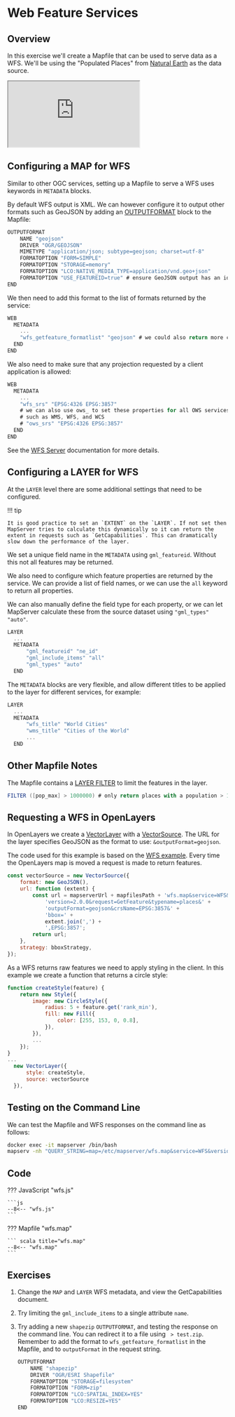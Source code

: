 # Web Feature Services

## Overview

In this exercise we'll create a Mapfile that can be used to serve data
as a WFS. We'll be using the "Populated Places" from [Natural Earth](https://www.naturalearthdata.com/) as the data source.

<div class="map">
  <iframe src="https://geographika.github.io/getting-started-with-mapserver-demo/wfs.html"></iframe>
</div>

## Configuring a MAP for WFS

Similar to other OGC services, setting up a Mapfile to serve a WFS uses
keywords in `METADATA` blocks.

By default WFS output is XML. We can however configure it to output other formats such as GeoJSON by adding an [OUTPUTFORMAT](https://mapserver.org/mapfile/outputformat.html) block to the Mapfile:

```scala
OUTPUTFORMAT
    NAME "geojson"
    DRIVER "OGR/GEOJSON"
    MIMETYPE "application/json; subtype=geojson; charset=utf-8"
    FORMATOPTION "FORM=SIMPLE"
    FORMATOPTION "STORAGE=memory"
    FORMATOPTION "LCO:NATIVE_MEDIA_TYPE=application/vnd.geo+json"
    FORMATOPTION "USE_FEATUREID=true" # ensure GeoJSON output has an id property
END
```

We then need to add this format to the list of formats returned by the service:

```scala
WEB
  METADATA
    ...
    "wfs_getfeature_formatlist" "geojson" # we could also return more complex types such as shapezip
  END
END
```

We also need to make sure that any projection requested by a client application is allowed:

```scala
WEB
  METADATA
    ...
    "wfs_srs" "EPSG:4326 EPSG:3857"
    # we can also use ows_ to set these properties for all OWS services
    # such as WMS, WFS, and WCS
    # "ows_srs" "EPSG:4326 EPSG:3857"
  END
END
```

See the [WFS Server](https://mapserver.org/ogc/wfs_server.html) documentation for more details.

## Configuring a LAYER for WFS

At the `LAYER` level there are some additional settings that need to be configured.


!!! tip

    It is good practice to set an `EXTENT` on the `LAYER`. If not set then MapServer tries to calculate this dynamically so it can return the extent in requests such as `GetCapabilities`. This can dramatically slow down the performance of the layer. 

We set a unique field name in the `METADATA` using `gml_featureid`. Without this not all features may be returned.

We also need to configure which feature properties are returned by the service.
We can provide a list of field names, or we can use the `all` keyword to return all properties.

We can also manually define the field type for each property, or we can let MapServer calculate these from the source dataset using `"gml_types" "auto"`.

```scala
LAYER
  ...
  METADATA
      "gml_featureid" "ne_id"
      "gml_include_items" "all"
      "gml_types" "auto"
  END
```        

The `METADATA` blocks are very flexible, and allow different titles to be applied to the layer for different services, for example:

```scala
LAYER
  ...
  METADATA
      "wfs_title" "World Cities"
      "wms_title" "Cities of the World"
      ...
  END
```     

## Other Mapfile Notes

The Mapfile contains a [LAYER FILTER](https://mapserver.org/mapfile/layer.html#mapfile-layer-filter) to limit the features in the layer. 

```scala
FILTER ([pop_max] > 1000000) # only return places with a population > 1 million
```

## Requesting a WFS in OpenLayers

In OpenLayers we create a [VectorLayer](https://openlayers.org/en/latest/apidoc/module-ol_layer_Vector-VectorLayer.html) with a [VectorSource](https://openlayers.org/en/latest/apidoc/module-ol_source_Vector-VectorSource.html). 
The URL for the layer specifies GeoJSON as the format to use: `&outputFormat=geojson`. 

The code used for this example is based on the [WFS example](https://openlayers.org/en/latest/examples/vector-wfs.html). Every time the OpenLayers map is moved a request is made to return features. 
```js
const vectorSource = new VectorSource({
    format: new GeoJSON(),
    url: function (extent) {
        const url = mapserverUrl + mapfilesPath + 'wfs.map&service=WFS&' +
            'version=2.0.0&request=GetFeature&typename=places&' +
            'outputFormat=geojson&crsName=EPSG:3857&' +
            'bbox=' +
            extent.join(',') +
            ',EPSG:3857';
        return url;
    },
    strategy: bboxStrategy,
});
```

As a WFS returns raw features we need to apply styling in the client. In this example we create a function that returns a circle style:

```js
function createStyle(feature) {
    return new Style({
        image: new CircleStyle({
            radius: 5 + feature.get('rank_min'),
            fill: new Fill({
                color: [255, 153, 0, 0.8],
            }),
        }),
        ...
    });
}
...
  new VectorLayer({
      style: createStyle,
      source: vectorSource
  }),

```

## Testing on the Command Line

We can test the Mapfile and WFS responses on the command line as follows:

```bash
docker exec -it mapserver /bin/bash
mapserv -nh "QUERY_STRING=map=/etc/mapserver/wfs.map&service=WFS&version=2.0.0&request=GetFeature&typeName=places&outputFormat=geojson&crsName=EPSG:3857&bbox=-59223902.72157662,-3903081.7252075593,-14974405.131250374,19995821.45447336,EPSG:3857"
```

## Code

??? JavaScript "wfs.js"

    ```js
    --8<-- "wfs.js"
    ```

??? Mapfile "wfs.map"

    ``` scala title="wfs.map"
    --8<-- "wfs.map"
    ```

## Exercises

1. Change the `MAP` and `LAYER` WFS metadata, and view the GetCapabilities document.
2. Try limiting the `gml_include_items` to a single attribute `name`.
3. Try adding a new `shapezip` `OUTPUTFORMAT`, and testing the response on the command line. You can redirect it to a file using ` > test.zip`. Remember to add the format to `wfs_getfeature_formatlist` in the Mapfile, and to `outputFormat` in the request string.

    ```scala
    OUTPUTFORMAT
        NAME "shapezip"
        DRIVER "OGR/ESRI Shapefile"
        FORMATOPTION "STORAGE=filesystem"
        FORMATOPTION "FORM=zip"
        FORMATOPTION "LCO:SPATIAL_INDEX=YES"
        FORMATOPTION "LCO:RESIZE=YES"
    END
    ```

<!--

This is no longer the case:

To make the layer selectable a [TEMPLATE](https://mapserver.org/mapfile/layer.html#mapfile-layer-template) value must be set. This can be *any* value. In older MapServer applications this would have been a template HTML file on disk, but for WFS it simply lets MapServer know attributes are accessible for this layer.

```scala
LAYER
  ...
  TEMPLATE "ttt"
```
-->
